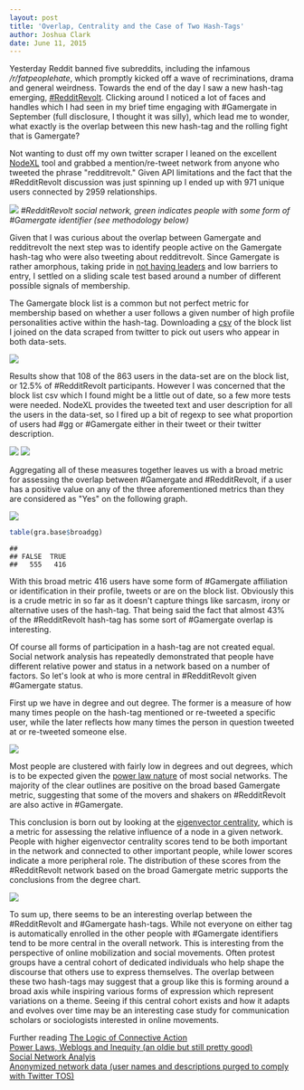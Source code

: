 ```yaml
---
layout: post
title: 'Overlap, Centrality and the Case of Two Hash-Tags'
author: Joshua Clark
date: June 11, 2015
---
```


Yesterday Reddit banned five subreddits, including the infamous */r/fatpeoplehate*, which promptly kicked off a wave of recriminations, drama and general weirdness. Towards the end of the day I saw a new hash-tag emerging, [\#RedditRevolt](https://twitter.com/search?q=%23RedditRevolt&src=tyah). Clicking around I noticed a lot of faces and handles which I had seen in my brief time engaging with \#Gamergate in September (full disclosure, I thought it was silly), which lead me to wonder, what exactly is the overlap between this new hash-tag and the rolling fight that is Gamergate? 

Not wanting to dust off my own twitter scraper I leaned on the excellent [NodeXL](http://nodexl.codeplex.com/) tool and grabbed a mention/re-tweet network from anyone who tweeted the phrase "redditrevolt." Given API limitations and the fact that the \#RedditRevolt discussion was just spinning up I ended up with 971 unique users connected by 2959 relationships.

![](images/twohash/ggraph.png)
*#RedditRevolt social network, green indicates people with some form of #Gamergate identifier (see methodology below)*

Given that I was curious about the overlap between Gamergate and redditrevolt the next step was to identify people active on the Gamergate hash-tag who were also tweeting about redditrevolt. Since Gamergate is rather  amorphous, taking pride in [not having leaders](https://www.reddit.com/r/KotakuInAction/comments/2nrcgy/Gamergate_brainstorm_youre_all_the_leaders_of/) and low barriers to entry, I settled on a sliding scale test based around a number of different possible signals of membership.

The Gamergate block list is a common but not perfect metric for membership based on whether a user follows a given number of high profile personalities active within the hash-tag. Downloading a [csv](http://s3.amazonaws.com/ggblocklist/usernameSort.txt) of the block list I joined on the data scraped from twitter to pick out users who appear in both data-sets.

![](images/twohash/isgg-1.png)

Results show that 108 of the 863 users in the data-set are on the block list, or 12.5% of \#RedditRevolt participants. However I was concerned that the block list csv which I found might be a little out of date, so a few more tests were needed. NodeXL provides the tweeted text and user description for all the users in the data-set, so I fired up a bit of regexp to see what proportion of users had \#gg or \#Gamergate either in their tweet or their twitter description.

![](images/twohash/mengg-1.png) ![](images/twohash/decgg-1.png)

Aggregating all of these measures together leaves us with a broad metric for assessing the overlap between \#Gamergate and \#RedditRevolt, if a user has a positive value on any of the three aforementioned metrics than they are considered as "Yes" on the following graph.

![](images/twohash/broadgg-1.png)

``` r
table(gra.base$broadgg)
```

    ## 
    ## FALSE  TRUE 
    ##   555   416

With this broad metric 416 users have some form of \#Gamergate affiliation or identification in their profile, tweets or are on the block list. Obviously this is a crude metric in so far as it doesn't capture things like sarcasm, irony or alternative uses of the hash-tag. That being said the fact that almost 43% of the \#RedditRevolt hash-tag has some sort of \#Gamergate overlap is interesting.

Of course all forms of participation in a hash-tag are not created equal. Social network analysis has repeatedly demonstrated that people have different relative power and status in a network based on a number of factors. So let's look at who is more central in \#RedditRevolt given \#Gamergate status.

First up we have in degree and out degree. The former is a measure of how many times people on the hash-tag mentioned or re-tweeted a specific user, while the later reflects how many times the person in question tweeted at or re-tweeted someone else.

![](images/twohash/degplot-1.png)

Most people are clustered with fairly low in degrees and out degrees, which is to be expected given the [power law nature](http://edgeperspectives.typepad.com/edge_perspectives/images/2007/05/02/edge_perspectives_blog_power_law__3.gif) of most social networks. The majority of the clear outlines are positive on the broad based Gamergate metric, suggesting that some of the movers and shakers on \#RedditRevolt are also active in \#Gamergate.

This conclusion is born out by looking at the [eigenvector centrality](https://en.wikipedia.org/wiki/Centrality#Using_the_adjacency_matrix_to_find_eigenvector_centrality), which is a metric for assessing the relative influence of a node in a given network. People with higher eigenvector centrality scores tend to be both important in the network and connected to other important people, while lower scores indicate a more peripheral role. The distribution of these scores from the \#RedditRevolt network based on the broad Gamergate metric supports the conclusions from the degree chart.

![](images/twohash/eigplot-1.png)

To sum up, there seems to be an interesting overlap between the \#RedditRevolt and \#Gamergate hash-tags. While not everyone on either tag is automatically enrolled in the other people with \#Gamergate identifiers tend to be more central in the overall network. This is interesting from the perspective of online mobilization and social movements. Often protest groups have a central cohort of dedicated individuals who help shape the discourse that others use to express themselves. The overlap between these two hash-tags may suggest that a group like this is forming around a broad axis while inspiring various forms of expression which represent variations on a theme. Seeing if this central cohort exists and how it adapts and evolves over time may be an interesting case study for communication scholars or sociologists interested in online movements.

Further reading [The Logic of Connective Action](http://ccce.com.washington.edu/about/assets/2012iCS-LCA-Bennett&Segerberg-LogicofConnectiveAction.pdf)    
[Power Laws, Weblogs and Inequity (an oldie but still pretty good)](http://www.shirky.com/writings/herecomeseverybody/powerlaw_weblog.html)    
[Social Network Analyis](https://books.google.com/books?hl=en&lr=&id=MJoIGBfYDGEC&oi=fnd&pg=PP2&dq=social+network+analysis&ots=zwAw___o8c&sig=rT8Ogi_UcTUUrUlt3x3nYtxc40o#v=onepage&q=social%20network%20analysis&f=false)  
[Anonymized network data (user names and descriptions purged to comply with Twitter TOS)](data/redditrevolt-anon.graphml)
